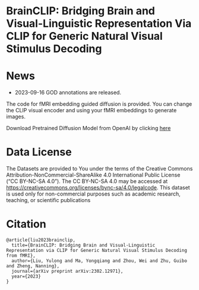 # BrainCLIP: Bridging Brain and Visual-Linguistic Representation Via CLIP for Generic Natural Visual Stimulus Decoding
# News 
  * 2023-09-16 GOD annotations are released.

The code for fMRI embedding guided diffusion is provided. You can change the CLIP visual encoder and using your fMRI embeddings to generate images.

Download Pretrained Diffusion Model from OpenAI by clicking [here](https://openaipublic.blob.core.windows.net/diffusion/jul-2021/256x256_diffusion_uncond.pt)

# Data License
The Datasets are provided to You under the terms of
the Creative Commons Attribution-NonCommercial-ShareAlike 4.0 International Public License (“CC
BY-NC-SA 4.0”). The CC BY-NC-SA 4.0 may be
accessed at https://creativecommons.org/licenses/bync-sa/4.0/legalcode. This dataset is used only for non-commercial purposes such as academic research, teaching,
or scientific publications
# Citation
```
@article{liu2023brainclip,
  title={BrainCLIP: Bridging Brain and Visual-Linguistic Representation via CLIP for Generic Natural Visual Stimulus Decoding from fMRI},
  author={Liu, Yulong and Ma, Yongqiang and Zhou, Wei and Zhu, Guibo and Zheng, Nanning},
  journal={arXiv preprint arXiv:2302.12971},
  year={2023}
}
```
